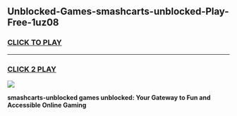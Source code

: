 
## Unblocked-Games-smashcarts-unblocked-Play-Free-1uz08
<h3>
<a href="https://premium76.site?title=smashcarts-unblocked&ref=18A1">CLICK TO PLAY</a></h3>
<hr>

<h3>
<a href="https://premium76.site?title=smashcarts-unblocked&ref=18A1">CLICK 2 PLAY</a>
  
</h3>

<a href="https://premium76.site?title=smashcarts-unblocked&ref=18A1"><img src="https://clearcache.store/games.png"></a>


**smashcarts-unblocked games unblocked: Your Gateway to Fun and Accessible Online Gaming**
